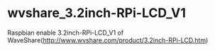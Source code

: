 wvshare_3.2inch-RPi-LCD_V1
==========================

Raspbian enable 3.2inch-RPi-LCD_V1 of WaveShare(http://www.wvshare.com/product/3.2inch-RPi-LCD.htm)
